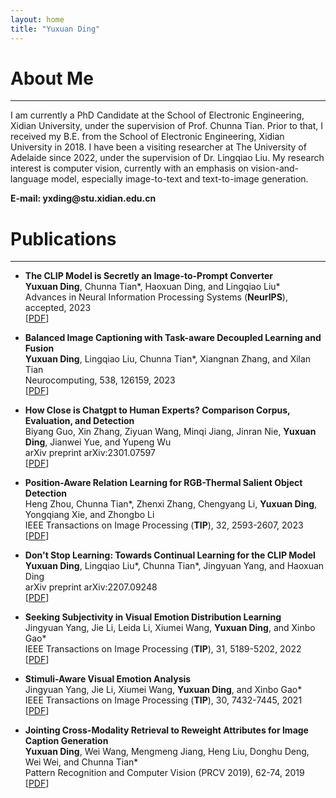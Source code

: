 ```yaml
---
layout: home
title: "Yuxuan Ding"
---
```


# About Me
---

I am currently a PhD Candidate at the School of Electronic Engineering, Xidian University, under the supervision of Prof. Chunna Tian. Prior to that, I received my B.E. from the School of Electronic Engineering, Xidian University in 2018. I have been a visiting researcher at The University of Adelaide since 2022, under the supervision of Dr. Lingqiao Liu. My research interest is computer vision, currently with an emphasis on vision-and-language model, especially image-to-text and text-to-image generation. 

<p><b> E-mail: yxding@stu.xidian.edu.cn </b></p> 

# Publications
---
- **The CLIP Model is Secretly an Image-to-Prompt Converter** 
<br>**Yuxuan Ding**, Chunna Tian\*, Haoxuan Ding, and Lingqiao Liu\*
<br>Advances in Neural Information Processing Systems (**NeurIPS**), accepted, 2023
<br>\[[PDF](https://arxiv.org/abs/2305.12716)\]

- **Balanced Image Captioning with Task-aware Decoupled Learning and Fusion** 
<br>**Yuxuan Ding**, Lingqiao Liu, Chunna Tian\*, Xiangnan Zhang, and Xilan Tian
<br>Neurocomputing, 538, 126159, 2023
<br>\[[PDF](https://www.sciencedirect.com/science/article/pii/S092523122300245X)\]

- **How Close is Chatgpt to Human Experts? Comparison Corpus, Evaluation, and Detection** 
<br>Biyang Guo, Xin Zhang, Ziyuan Wang, Minqi Jiang, Jinran Nie, **Yuxuan Ding**, Jianwei Yue, and Yupeng Wu
<br>arXiv preprint arXiv:2301.07597
<br>\[[PDF](https://arxiv.org/abs/2301.07597)\]

- **Position-Aware Relation Learning for RGB-Thermal Salient Object Detection** 
<br>Heng Zhou, Chunna Tian\*, Zhenxi Zhang, Chengyang Li, **Yuxuan Ding**, Yongqiang Xie, and Zhongbo Li
<br>IEEE Transactions on Image Processing (**TIP**), 32, 2593-2607, 2023
<br>\[[PDF](https://ieeexplore.ieee.org/abstract/document/10113883)\]

- **Don't Stop Learning: Towards Continual Learning for the CLIP Model** 
<br>**Yuxuan Ding**, Lingqiao Liu\*, Chunna Tian\*, Jingyuan Yang, and Haoxuan Ding
<br>arXiv preprint arXiv:2207.09248
<br>\[[PDF](https://arxiv.org/abs/2207.09248)\]

- **Seeking Subjectivity in Visual Emotion Distribution Learning** 
<br>Jingyuan Yang, Jie Li, Leida Li, Xiumei Wang, **Yuxuan Ding**, and Xinbo Gao\*
<br>IEEE Transactions on Image Processing (**TIP**), 31, 5189-5202, 2022
<br>\[[PDF](https://ieeexplore.ieee.org/abstract/document/9846869)\]

- **Stimuli-Aware Visual Emotion Analysis** 
<br>Jingyuan Yang, Jie Li, Xiumei Wang, **Yuxuan Ding**, and Xinbo Gao\*
<br>IEEE Transactions on Image Processing (**TIP**), 30, 7432-7445, 2021
<br>\[[PDF](https://ieeexplore.ieee.org/stamp/stamp.jsp?tp=&arnumber=9524517)\]


- **Jointing Cross-Modality Retrieval to Reweight Attributes for Image Caption Generation** 
<br>**Yuxuan Ding**, Wei Wang, Mengmeng Jiang, Heng Liu, Donghu Deng, Wei Wei, and Chunna Tian\*
<br>Pattern Recognition and Computer Vision (PRCV 2019), 62-74, 2019
<br>\[[PDF](https://link.springer.com/chapter/10.1007/978-3-030-31726-3_6)\]



<!-- 
# Publications
---

- **Stimuli-Aware Visual Emotion Analysis** 
    <br>**Jingyuan Yang**, Jie Li, Xiumei Wang, Yuxuan Ding, and Xinbo Gao\*
    <br>IEEE Transactions on Image Processing (**TIP**), 30, 7432-7445, 2021
    <br>\[[PDF](https://ieeexplore.ieee.org/stamp/stamp.jsp?tp=&arnumber=9524517)\]
    
    <div align="center">
    <img src="../assets/1.png" width="60%">
    </div>
    
- **SOLVER: Scene-Object Interrelated Visual Emotion Reasoning Network** 
    <br>**Jingyuan Yang**, Xinbo Gao\*, Leida Li, Xiumei Wang, and Jinshan Ding
    <br>IEEE Transactions on Image Processing (**TIP**), 30, 8686-8701, 2021
    <br>\[[PDF](https://ieeexplore.ieee.org/stamp/stamp.jsp?tp=&arnumber=9580604)\]
    
    <div align="center">
    <img src="../assets/2.png" width="60%">
    </div>
    
- **A Circular-Structured Representation for Visual Emotion Distribution Learning** 
    <br>**Jingyuan Yang**, Jie Li, Leida Li, Xiumei Wang, and Xinbo Gao\*
    <br>Proceedings of the IEEE/CVF Conference on Computer Vision and Pattern Recognition (**CVPR**), 4237-4246, 2021
    <br>\[[PDF](https://openaccess.thecvf.com/content/CVPR2021/html/Yang_A_Circular-Structured_Representation_for_Visual_Emotion_Distribution_Learning_CVPR_2021_paper.html)\]
    
    <div align="center">
    <img src="../assets/3.png" width="60%">
    </div>
    
- **Seeking Subjectivity in Visual Emotion Distribution Learning** 
    <br>**Jingyuan Yang**, Jie Li, Leida Li, Xiumei Wang, Yuxuan Ding, and Xinbo Gao\*
    <br>IEEE Transactions on Image Processing (**TIP**), 31, 5189-5202, 2022
    <br>\[[PDF](https://ieeexplore.ieee.org/abstract/document/9846869)\]
    
    <div align="center">
    <img src="../assets/4.png" width="60%">
    </div>
    
# Experiences
---

- **Outstanding Graduate of Shaanxi Province**, by Education Department of Shaanxi Provincial Government, 2022
- **China National Scholarship**, by Ministry of Education of the People's Republic of China, 2021
- **China National Scholarship**, by Ministry of Education of the People's Republic of China, 2015
- **Speaking as the only student representative at the 90th Anniversary Celebration of Xidian University**, 2021

# Hobbies
---

- **English Speech** (First place in the Northwest Region Postgraduate English Speech Contest)
- **Badminton** (Women's singles champion in the Freshmen Cup at Xidian Univeristy)
- **Piano** (Amateur six level certificate of piano)
 -->

